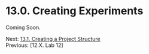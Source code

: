 # 13.0. Creating Experiments

Coming Soon.

Next: [13.1. Creating a Project Structure](13.1.%20Creating%20a%20Project%20Structure.md)<br>
Previous: [12.X. Lab 12]